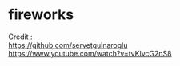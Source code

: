 # fireworks

Credit : \
https://github.com/servetgulnaroglu \
https://www.youtube.com/watch?v=tvKlvcG2nS8
